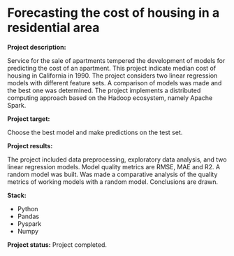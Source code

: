 # Forecasting the cost of housing in a residential area

**Project description:**

Service for the sale of apartments tempered the development of models for predicting the cost of an apartment. This project indicate median cost of housing in California in 1990. The project considers two linear regression models with different feature sets. A comparison of models was made and the best one was determined. The project implements a distributed computing approach based on the Hadoop ecosystem, namely Apache Spark.


**Project target:** 

Choose the best model and make predictions on the test set.

**Project results:**

The project included data preprocessing, exploratory data analysis, and two linear regression models. Model quality metrics are RMSE, MAE and R2. A random model was built. Was made a comparative analysis of the quality metrics of working models with a random model. Conclusions are drawn.

**Stack:**

- Python 
- Pandas
- Pyspark
- Numpy

**Project status:** Project completed.